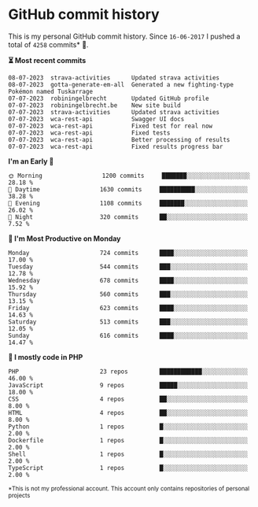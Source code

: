 # GitHub commit history
This is my personal GitHub commit history. Since <!--START_SECTION:first-commit-date-->`16-06-2017`<!--END_SECTION:first-commit-date--> I pushed a total of <!--START_SECTION:total-commit-count-->`4258`<!--END_SECTION:total-commit-count--> commits* 🎉.

<!--START_SECTION:most-recent-commits-->
**⏳ Most recent commits**
                                        
```text
08-07-2023  strava-activities      Updated strava activities
08-07-2023  gotta-generate-em-all  Generated a new fighting-type Pokémon named Tuskarrage
07-07-2023  robiningelbrecht       Updated GitHub profile
07-07-2023  robiningelbrecht.be    New site build
07-07-2023  strava-activities      Updated strava activities
07-07-2023  wca-rest-api           Swagger UI docs
07-07-2023  wca-rest-api           Fixed test for real now
07-07-2023  wca-rest-api           Fixed tests
07-07-2023  wca-rest-api           Better processing of results
07-07-2023  wca-rest-api           Fixed results progress bar
```
<!--END_SECTION:most-recent-commits-->  

<!--START_SECTION:commits-per-day-time-->
**I&#039;m an Early 🐤**

```text
🌞 Morning                 1200 commits     ███████░░░░░░░░░░░░░░░░░░   28.18 %
🌆 Daytime                 1630 commits     ██████████░░░░░░░░░░░░░░░   38.28 %
🌃 Evening                 1108 commits     ███████░░░░░░░░░░░░░░░░░░   26.02 %
🌙 Night                   320 commits      ██░░░░░░░░░░░░░░░░░░░░░░░   7.52 %
```
<!--END_SECTION:commits-per-day-time-->  

<!--START_SECTION:commits-per-weekday-->
**📅 I&#039;m Most Productive on Monday**

```text
Monday                    724 commits      ████░░░░░░░░░░░░░░░░░░░░░   17.00 %
Tuesday                   544 commits      ███░░░░░░░░░░░░░░░░░░░░░░   12.78 %
Wednesday                 678 commits      ████░░░░░░░░░░░░░░░░░░░░░   15.92 %
Thursday                  560 commits      ███░░░░░░░░░░░░░░░░░░░░░░   13.15 %
Friday                    623 commits      ████░░░░░░░░░░░░░░░░░░░░░   14.63 %
Saturday                  513 commits      ███░░░░░░░░░░░░░░░░░░░░░░   12.05 %
Sunday                    616 commits      ████░░░░░░░░░░░░░░░░░░░░░   14.47 %
```
<!--END_SECTION:commits-per-weekday-->  

<!--START_SECTION:repos-per-language-->
**💬 I mostly code in PHP**

```text
PHP                       23 repos         ████████████░░░░░░░░░░░░░   46.00 %
JavaScript                9 repos          █████░░░░░░░░░░░░░░░░░░░░   18.00 %
CSS                       4 repos          ██░░░░░░░░░░░░░░░░░░░░░░░   8.00 %
HTML                      4 repos          ██░░░░░░░░░░░░░░░░░░░░░░░   8.00 %
Python                    1 repos          █░░░░░░░░░░░░░░░░░░░░░░░░   2.00 %
Dockerfile                1 repos          █░░░░░░░░░░░░░░░░░░░░░░░░   2.00 %
Shell                     1 repos          █░░░░░░░░░░░░░░░░░░░░░░░░   2.00 %
TypeScript                1 repos          █░░░░░░░░░░░░░░░░░░░░░░░░   2.00 %
```
<!--END_SECTION:repos-per-language-->  

<sub>*This is not my professional account. This account only contains repositories of personal projects</sub>

